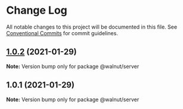# Change Log

All notable changes to this project will be documented in this file.
See [Conventional Commits](https://conventionalcommits.org) for commit guidelines.

## [1.0.2](https://github.com/jlk1975/lerna/compare/v1.0.1...v1.0.2) (2021-01-29)

**Note:** Version bump only for package @walnut/server





## 1.0.1 (2021-01-29)

**Note:** Version bump only for package @walnut/server
